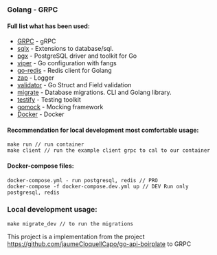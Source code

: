### Golang - GRPC
#### Full list what has been used:
* [GRPC](https://grpc.io/) - gRPC
* [sqlx](https://github.com/jmoiron/sqlx) - Extensions to database/sql.
* [pgx](https://github.com/jackc/pgx) - PostgreSQL driver and toolkit for Go
* [viper](https://github.com/spf13/viper) - Go configuration with fangs
* [go-redis](https://github.com/go-redis/redis) - Redis client for Golang
* [zap](https://github.com/uber-go/zap) - Logger
* [validator](https://github.com/go-playground/validator) - Go Struct and Field validation
* [migrate](https://github.com/golang-migrate/migrate) - Database migrations. CLI and Golang library.
* [testify](https://github.com/stretchr/testify) - Testing toolkit
* [gomock](https://github.com/golang/mock) - Mocking framework
* [Docker](https://www.docker.com/) - Docker

#### Recommendation for local development most comfortable usage:
    make run // run container
    make client // run the example client grpc to cal to our container

#### Docker-compose files:
    docker-compose.yml - run postgresql, redis // PRO
    docker-compose -f docker-compose.dev.yml up // DEV Run only postgresql, redis



### Local development usage:
    make migrate_dev // to run the migrations 


This project is a implementation from the project https://github.com/jaumeCloquellCapo/go-api-boirplate to GRPC